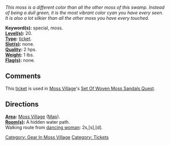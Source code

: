 *This moss is a different color than all the other moss of this swamp.
Instead of being a dull green, it is the most vibrant color cyan you
have every seen. It is also a lot silkier than all the other moss you
have every touched.*

**Keyword(s):** special, moss.  
**[Level(s)](Object_Level "wikilink"):** 20.  
**[Type](:Category:_Object_Types "wikilink"):**
[ticket](:Category:_Tickets "wikilink").  
**[Slot(s)](Object_Slots "wikilink"):** none.  
**[Quality](Object_Quality "wikilink"):** 2 hps.  
**[Weight](Object_Weight "wikilink"):** 1 lbs.  
**[Flag(s)](:Category:_Object_Flags "wikilink"):** none.  

## Comments

This [ticket](:Category:_Tickets "wikilink") is used in [Moss
Village](:Category:_Moss_Village "wikilink")'s [Set Of Woven Moss
Sandals Quest](Set_Of_Woven_Moss_Sandals_Quest "wikilink").

## Directions

**[Area](:Category:_Areas "wikilink"):** [Moss
Village](:Category:_Moss_Village "wikilink")
([Map](Moss_Village_Map "wikilink")).  
**[Room(s)](:Category:_Rooms "wikilink"):** A hidden water path.  
Walking route from [dancing woman](Dancing_Woman "wikilink"):
2s,\[s\],\[d\].

[Category: Gear In Moss
Village](Category:_Gear_In_Moss_Village "wikilink") [Category:
Tickets](Category:_Tickets "wikilink")
